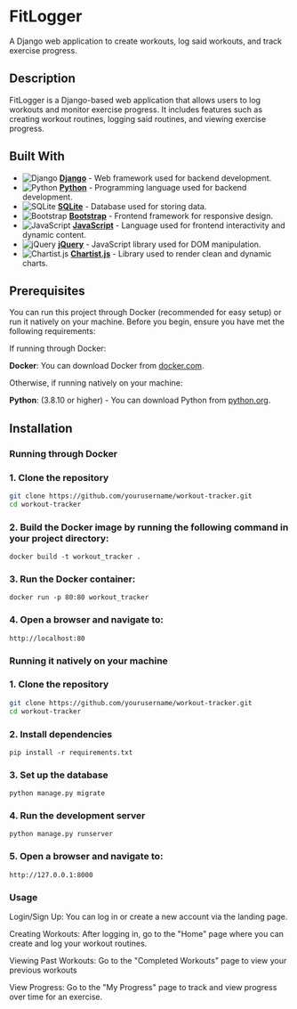# FitLogger
A Django web application to create workouts, log said workouts, and track exercise progress.

## Description
FitLogger is a Django-based web application that allows users to log workouts and monitor exercise progress. It includes features such as creating workout routines, logging said routines, and viewing exercise progress.

## Built With
- ![Django](https://img.shields.io/badge/Django-3.0.9-blue) **[Django](https://www.djangoproject.com/)** - Web framework used for backend development.
- ![Python](https://img.shields.io/badge/Python-3.8.10-blue) **[Python](https://www.python.org/)** - Programming language used for backend development.
- ![SQLite](https://img.shields.io/badge/SQLite-3.37.2-lightgrey) **[SQLite](https://www.sqlite.org/)** - Database used for storing data.
- ![Bootstrap](https://img.shields.io/badge/Bootstrap-4.5.3-blue) **[Bootstrap](https://getbootstrap.com/)** - Frontend framework for responsive design.
- ![JavaScript](https://img.shields.io/badge/JavaScript-ES6-blue) **[JavaScript](https://www.javascript.com/)** - Language used for frontend interactivity and dynamic content.
- ![jQuery](https://img.shields.io/badge/jQuery-3.5.1-blue) **[jQuery](https://jquery.com/)** - JavaScript library used for DOM manipulation.
- ![Chartist.js](https://img.shields.io/badge/Chartist-0.11.0-yellow) **[Chartist.js](https://gionkunz.github.io/chartist-js/)** - Library used to render clean and dynamic charts.

## Prerequisites
You can run this project through Docker (recommended for easy setup) or run it natively on your machine. Before you begin, ensure you have met the following requirements:  

If running through Docker:

**Docker**: You can download Docker from [docker.com](https://www.docker.com/get-started/).

Otherwise, if running natively on your machine:

**Python**: (3.8.10 or higher) - You can download Python from [python.org](https://www.python.org/downloads/).

## Installation

### Running through Docker 
### 1. Clone the repository
```bash
git clone https://github.com/yourusername/workout-tracker.git
cd workout-tracker
```

### 2. Build the Docker image by running the following command in your project directory:
```
docker build -t workout_tracker .
```

### 3. Run the Docker container:
```
docker run -p 80:80 workout_tracker
```

### 4. Open a browser and navigate to:
```
http://localhost:80
```
  
### Running it natively on your machine
### 1. Clone the repository
```bash
git clone https://github.com/yourusername/workout-tracker.git
cd workout-tracker
```

### 2. Install dependencies
```
pip install -r requirements.txt
```

### 3. Set up the database
```
python manage.py migrate
```

### 4. Run the development server
```
python manage.py runserver
```

### 5. Open a browser and navigate to:
```
http://127.0.0.1:8000
```

### Usage
Login/Sign Up: You can log in or create a new account via the landing page.  
  
Creating Workouts: After logging in, go to the "Home" page where you can create and log your workout routines. 
  
Viewing Past Workouts: Go to the "Completed Workouts" page to view your previous workouts  
  
View Progress: Go to the "My Progress" page to track and view progress over time for an exercise.




